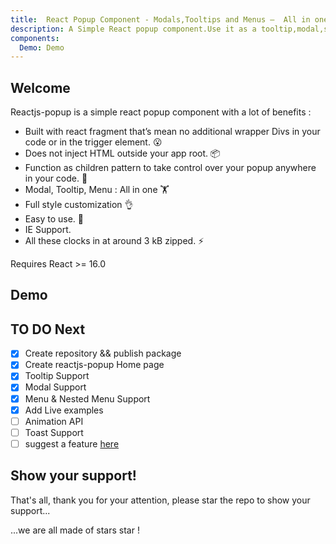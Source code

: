 ```yaml
---
title:  React Popup Component - Modals,Tooltips and Menus —  All in one
description: A Simple React popup component.Use it as a tooltip,modal,sub-menu and match more ...
components:
  Demo: Demo
---
```


## Welcome

Reactjs-popup is a simple react popup component with a lot of benefits :

- Built with react fragment that’s mean no additional wrapper Divs in your code or in the trigger element. 😮
- Does not inject HTML outside your app root. 📦
- Function as children pattern to take control over your popup anywhere in your code. 💪
- Modal, Tooltip, Menu : All in one 🏋️
- Full style customization 👌
- Easy to use. 🚀
- IE Support.
- All these clocks in at around 3 kB zipped. ⚡️

Requires React >= 16.0

## Demo

<Demo />

## TO DO Next

- [x] Create repository && publish package
- [x] Create reactjs-popup Home page
- [x] Tooltip Support
- [x] Modal Support
- [x] Menu & Nested Menu Support
- [x] Add Live examples
- [ ] Animation API
- [ ] Toast Support
- [ ] suggest a feature [here](https://github.com/yjose/reactjs-popup/labels/Features)

## Show your support!

That's all, thank you for your attention, please star the repo to show your support...

...we are all made of stars star !
